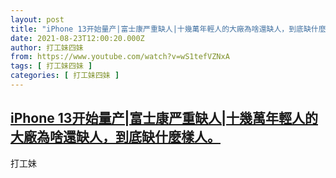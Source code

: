 ```yaml
---
layout: post
title: "iPhone 13开始量产|富士康严重缺人|十幾萬年輕人的大廠為啥還缺人，到底缺什麼樣人。"
date: 2021-08-23T12:00:20.000Z
author: 打工妹四妹
from: https://www.youtube.com/watch?v=wS1tefVZNxA
tags: [ 打工妹四妹 ]
categories: [ 打工妹四妹 ]
---
```

<!--1629720020000-->
[iPhone 13开始量产|富士康严重缺人|十幾萬年輕人的大廠為啥還缺人，到底缺什麼樣人。](https://www.youtube.com/watch?v=wS1tefVZNxA)
------

<div>
打工妹
</div>
